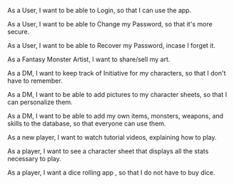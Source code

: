 

As a User, I want to be able to Login, so that I can use the app.

As a User, I want to be able to Change my Password, so that it's more secure.

As a User, I want to be able to Recover my Password, incase I forget it. 

As a Fantasy Monster Artist, I want to share/sell my art.

As a DM, I want to keep track of Initiative for my characters, so that I don't have to remember.

As a DM, I want to be able to add pictures to my character sheets, so that I can personalize them. 

As a DM, I want to be able to add my own items, monsters, weapons, and skills to the database, so that everyone can use them. 

As a new player, I want to watch tutorial videos, explaining how to play. 

As a player, I want to see a character sheet that displays all the stats necessary to play. 

As a player, I want a dice rolling app , so that I do not have to buy dice.
